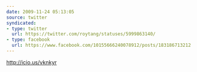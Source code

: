 ```yaml
---
date: 2009-11-24 05:13:05
source: twitter
syndicated:
- type: twitter
  url: https://twitter.com/roytang/statuses/5999863140/
- type: facebook
  url: https://www.facebook.com/10155666240078912/posts/183186713212
---
```


http://icio.us/vknkyr